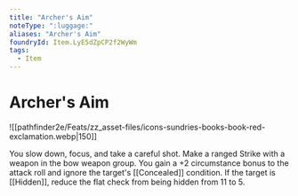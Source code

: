```yaml
---
title: "Archer's Aim"
noteType: ":luggage:"
aliases: "Archer's Aim"
foundryId: Item.LyE5dZpCP2f2WyWm
tags:
  - Item
---
```


# Archer's Aim
![[pathfinder2e/Feats/zz_asset-files/icons-sundries-books-book-red-exclamation.webp|150]]

You slow down, focus, and take a careful shot. Make a ranged Strike with a weapon in the bow weapon group. You gain a +2 circumstance bonus to the attack roll and ignore the target's [[Concealed]] condition. If the target is [[Hidden]], reduce the flat check from being hidden from 11 to 5.
